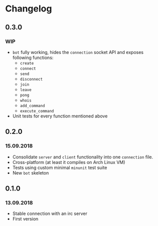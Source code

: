 # Changelog

## 0.3.0
### WIP
* `bot` fully working, hides the `connection` socket API and exposes following functions:
    * `create`
    * `connect`
    * `send`
    * `disconnect`
    * `join`
    * `leave`
    * `pong`
    * `whois`
    * `add_command`
    * `execute_command`
* Unit tests for every function mentioned above

## 0.2.0 
### 15.09.2018
* Consolidate `server` and `client` functionality into one `connection` file.
* Cross-platform (at least it compiles on Arch Linux VM)
* Tests using custom minimal `minunit` test suite
* New `bot` skeleton

## 0.1.0 
### 13.09.2018
* Stable connection with an irc server
* First version
